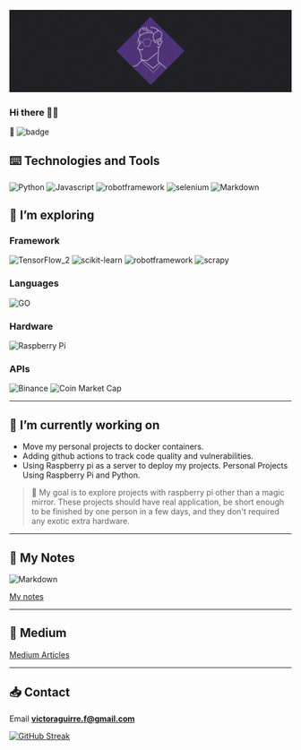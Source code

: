 <!-- markdownlint-disable  MD041-->
![Hero_banner](Hero_Image_CubeVic_V1.png)

### Hi there 🖐🏾

🙈 ![badge](https://www.codewars.com/users/CubeVic/badges/small)

## ⌨️ Technologies and Tools

![Python](https://img.shields.io/badge/Python-code-blueviolet?style=for-the-badge&logo=python&logoColor=white&color=9900FF)
![Javascript](https://img.shields.io/badge/Javascript-code-blueviolet?style=for-the-badge&logo=Javascript&logoColor=white&color=9900FF)
![robotframework](https://img.shields.io/badge/robotframework-code-blueviolet?style=for-the-badge&logo=robotframework&logoColor=white&color=9900FF)
![selenium](https://img.shields.io/badge/selenium-framework-blueviolet?style=for-the-badge&logo=selenium&logoColor=white&color=9900FF)
![Markdown](https://img.shields.io/badge/Markdown-Markdown-blueviolet?style=for-the-badge&logo=Markdown&logoColor=white&color=9900FF)

## 🌱 I’m exploring

### Framework

![TensorFlow_2](https://img.shields.io/badge/TensorFlow-Code?style=for-the-badge&logo=TensorFlow&logoColor=gray&color=ffffff)
![scikit-learn](https://img.shields.io/badge/scikit&boxh;learn-Code?style=for-the-badge&logo=scikit-learn&logoColor=gray&color=ffffff)
![robotframework](https://img.shields.io/badge/robotframework-Code?style=for-the-badge&logo=robotframework&logoColor=gray&color=ffffff)
![scrapy](https://img.shields.io/badge/scrapy-Code?style=for-the-badge&logo=scrapy&logoColor=gray&color=ffffff)

### Languages

![GO](https://img.shields.io/badge/Go-Code?style=for-the-badge&logo=go&logoColor=gray&color=ffffff)

### Hardware

![Raspberry Pi](https://img.shields.io/badge/raspberrypi-Code?style=for-the-badge&logo=raspberrypi&logoColor=gray&color=ffffff)

### APIs

![Binance](https://img.shields.io/badge/binance-Code?style=for-the-badge&logo=binance&logoColor=gray&color=ffffff)
![Coin Market Cap](https://img.shields.io/badge/coinmarketcap-Code?style=for-the-badge&logo=coinmarketcap&logoColor=gray&color=ffffff)

---

## 🔭 I’m currently working on

- Move my personal projects to docker containers.
- Adding github actions to track code quality and vulnerabilities.
- Using Raspberry pi as a server to deploy my projects.
Personal Projects Using Raspberry Pi and Python.

> 📌 My goal is to explore projects with raspberry pi other than a magic mirror.
> These projects should have real application, be short enough to be finished by
> one person in a few days, and they don't required any exotic extra hardware.

---

## 📘 My Notes

![Markdown](https://img.shields.io/badge/Markdown-Markdown-blueviolet?style=flat-square&logo=Markdown&logoColor=white&color=9900FF)

[My notes](https://cubevic.github.io/My_notes/)

---

## 📓 Medium

[Medium Articles](https://medium.com/@fernandezvictor)

---

## 📥 Contact

Email **victoraguirre.f@gmail.com**

[![GitHub Streak](https://streak-stats.demolab.com?user=CubeVic&theme=dark)](https://git.io/streak-stats)

